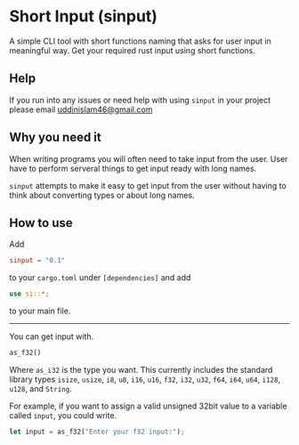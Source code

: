 # Short Input (sinput)
A simple CLI tool with short functions naming that asks for user input in meaningful way. Get your required rust input using short functions.

## Help

If you run into any issues or need help with using `sinput` in your project please email [uddinislam46@gmail.com](mailto:uddinislam46@gmail.com)

## Why you need it

When writing programs you will often need to take input from the user. User have to perform serveral things to get input ready with long names.

`sinput` attempts to make it easy to get input from the user without having to think about converting types or about long names.

## How to use

Add 
```toml
sinput = "0.1"
```
to your `cargo.toml` under `[dependencies]` and add
```rust
use si::*;
```
to your main file.

---

You can get input with.

```rust
as_f32()
```

Where `as_i32` is the type you want. This currently includes the standard library types `isize`, `usize`, `i8`, `u8`, `i16`, `u16`, `f32`, `i32`, `u32`, `f64`, `i64`, `u64`, `i128`, `u128`, and `String`.

For example, if you want to assign a valid unsigned 32bit value to a variable called `input`, you could write.

```rust
let input = as_f32("Enter your f32 input:");
```
